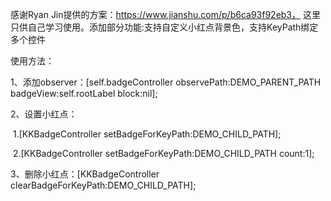 感谢Ryan Jin提供的方案：https://www.jianshu.com/p/b6ca93f92eb3，
这里只供自己学习使用。添加部分功能:支持自定义小红点背景色，支持KeyPath绑定多个控件

使用方法：

1、添加observer：[self.badgeController observePath:DEMO_PARENT_PATH badgeView:self.rootLabel block:nil];

2、设置小红点：

  1.[KKBadgeController setBadgeForKeyPath:DEMO_CHILD_PATH];
  
  2.[KKBadgeController setBadgeForKeyPath:DEMO_CHILD_PATH count:1];
  
3、删除小红点：[KKBadgeController clearBadgeForKeyPath:DEMO_CHILD_PATH];
